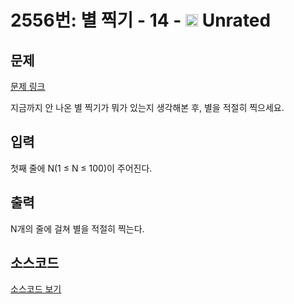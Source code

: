 # 2556번: 별 찍기 - 14 - <img src="https://static.solved.ac/tier_small/0.svg" style="height:20px" /> Unrated

<!-- performance -->

<!-- 문제 제출 후 깃허브에 푸시를 했을 때 제출한 코드의 성능이 입력될 공간입니다.-->

<!-- end -->

## 문제

[문제 링크](https://boj.kr/2556)

<p>지금까지 안 나온 별 찍기가 뭐가 있는지 생각해본 후, 별을 적절히 찍으세요.</p>

## 입력

<p>첫째 줄에 N(1 ≤ N ≤ 100)이 주어진다.</p>

## 출력

<p>N개의 줄에 걸쳐 별을 적절히 찍는다.</p>

## 소스코드

[소스코드 보기](별%20찍기%20-%2014.py)